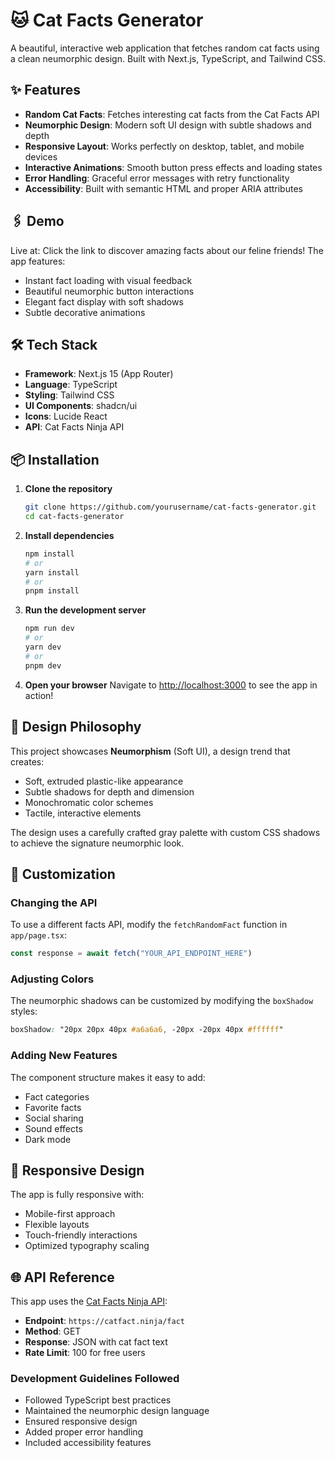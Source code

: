 # 🐱 Cat Facts Generator

A beautiful, interactive web application that fetches random cat facts using a clean neumorphic design. Built with Next.js, TypeScript, and Tailwind CSS.

## ✨ Features

- **Random Cat Facts**: Fetches interesting cat facts from the Cat Facts API
- **Neumorphic Design**: Modern soft UI design with subtle shadows and depth
- **Responsive Layout**: Works perfectly on desktop, tablet, and mobile devices
- **Interactive Animations**: Smooth button press effects and loading states
- **Error Handling**: Graceful error messages with retry functionality
- **Accessibility**: Built with semantic HTML and proper ARIA attributes

## 🖇️ Demo
Live at: 
Click the link to discover amazing facts about our feline friends! The app features:
- Instant fact loading with visual feedback
- Beautiful neumorphic button interactions
- Elegant fact display with soft shadows
- Subtle decorative animations

## 🛠️ Tech Stack

- **Framework**: Next.js 15 (App Router)
- **Language**: TypeScript
- **Styling**: Tailwind CSS
- **UI Components**: shadcn/ui
- **Icons**: Lucide React
- **API**: Cat Facts Ninja API

## 📦 Installation

1. **Clone the repository**
   ```bash
   git clone https://github.com/yourusername/cat-facts-generator.git
   cd cat-facts-generator
   ```

2. **Install dependencies**
   ```bash
   npm install
   # or
   yarn install
   # or
   pnpm install
   ```

3. **Run the development server**
   ```bash
   npm run dev
   # or
   yarn dev
   # or
   pnpm dev
   ```

4. **Open your browser**
   Navigate to [http://localhost:3000](http://localhost:3000) to see the app in action!

## 🎨 Design Philosophy

This project showcases **Neumorphism** (Soft UI), a design trend that creates:
- Soft, extruded plastic-like appearance
- Subtle shadows for depth and dimension
- Monochromatic color schemes
- Tactile, interactive elements

The design uses a carefully crafted gray palette with custom CSS shadows to achieve the signature neumorphic look.

## 🔧 Customization

### Changing the API
To use a different facts API, modify the `fetchRandomFact` function in `app/page.tsx`:

```typescript
const response = await fetch("YOUR_API_ENDPOINT_HERE")
```

### Adjusting Colors
The neumorphic shadows can be customized by modifying the `boxShadow` styles:

```css
boxShadow: "20px 20px 40px #a6a6a6, -20px -20px 40px #ffffff"
```

### Adding New Features
The component structure makes it easy to add:
- Fact categories
- Favorite facts
- Social sharing
- Sound effects
- Dark mode

## 📱 Responsive Design

The app is fully responsive with:
- Mobile-first approach
- Flexible layouts
- Touch-friendly interactions
- Optimized typography scaling

## 🌐 API Reference

This app uses the [Cat Facts Ninja API](https://catfact.ninja/):
- **Endpoint**: `https://catfact.ninja/fact`
- **Method**: GET
- **Response**: JSON with cat fact text
- **Rate Limit**: 100 for free users

### Development Guidelines Followed
- Followed TypeScript best practices
- Maintained the neumorphic design language
- Ensured responsive design
- Added proper error handling
- Included accessibility features
